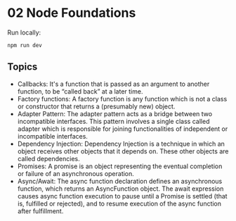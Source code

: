 # 02 Node Foundations

Run locally:

```
npm run dev
```

## Topics
- Callbacks: It's a function that is passed as an argument to another function, to be “called back” at a later time.
- Factory functions: A factory function is any function which is not a class or constructor that returns a (presumably new) object.
- Adapter Pattern: The adapter pattern acts as a bridge between two incompatible interfaces. This pattern involves a single class called adapter which is responsible for joining functionalities of independent or incompatible interfaces.
- Dependency Injection: Dependency Injection is a technique in which an object receives other objects that it depends on. These other objects are called dependencies.
- Promises: A promise is an object representing the eventual completion or failure of an asynchronous operation.
- Async/Await: The async function declaration defines an asynchronous function, which returns an AsyncFunction object. The await expression causes async function execution to pause until a Promise is settled (that is, fulfilled or rejected), and to resume execution of the async function after fulfillment.
